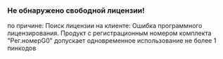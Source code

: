 ### Не обнаружено свободной лицензии!
по причине:
Поиск лицензии на клиенте:
Ошибка программного лицензирования. Продукт с регистрационным номером комплекта "Рег.номерG0" допускает одновременное использование не более 1 пинкодов
